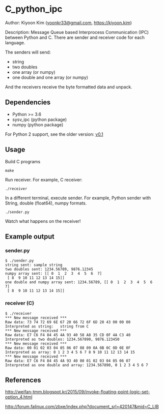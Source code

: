 # C_python_ipc

Author: Kiyoon Kim (yoonkr33@gmail.com, https://kiyoon.kim)  

Description: Message Queue based Interprocess Communication (IPC) between Python and C. There are sender and receiver code for each language.  

The senders will send:  
- string
- two doubles
- one array (or numpy)
- one double and one array (or numpy)

And the receivers receive the byte formatted data and unpack.


## Dependencies

- Python >= 3.6
- sysv_ipc (python package)
- numpy (python package)

For Python 2 support, see the older version: [v0.1](https://github.com/kiyoon/C_python_ipc/tree/v0.1)

## Usage

Build C programs

`make`

Run receiver. For example, C receiver:

`./receiver`

In a different terminal, execute sender. For example, Python sender with String, double (float64), numpy formats.

`./sender.py`

Watch what happens on the receiver!

## Example output
### sender.py
```
$ ./sender.py
string sent: sample string
two doubles sent: 1234.56789, 9876.12345
numpy array sent: [[ 0  1  2  3  4  5  6  7]
 [ 8  9 10 11 12 13 14 15]]
one double and numpy array sent: 1234.56789, [[ 0  1  2  3  4  5  6  7]
 [ 8  9 10 11 12 13 14 15]]
```

### receiver (C)
```
$ ./receiver
*** New message received ***
Raw data: 73 74 72 69 6E 67 20 66 72 6F 6D 20 43 00 00 00
Interpreted as string:   string from C
*** New message received ***
Raw data: E7 C6 F4 84 45 4A 93 40 58 A8 35 CD 0F 4A C3 40
Interpreted as two doubles: 1234.567890, 9876.123450
*** New message received ***
Raw data: 00 01 02 03 04 05 06 07 08 09 0A 0B 0C 0D 0E 0F
Interpreted as array: 0 1 2 3 4 5 6 7 8 9 10 11 12 13 14 15
*** New message received ***
Raw data: E7 C6 F4 84 45 4A 93 40 00 01 02 03 04 05 06 07
Interpreted as one double and array: 1234.567890, 0 1 2 3 4 5 6 7
```

## References

http://weifan-tmm.blogspot.kr/2015/09/invoke-floating-point-logic-set-option_4.html  

http://forum.falinux.com/zbxe/index.php?document_srl=420147&mid=C_LIB
